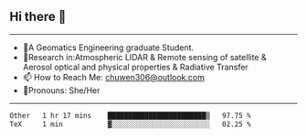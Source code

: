 ## Hi there 👋
---
- 🌱A Geomatics Engineering graduate Student.
- 🔭Research in:Atmospheric LIDAR & Remote sensing of satellite & Aerosol optical and physical properties & Radiative Transfer
- 📫 How to Reach Me: chuwen306@outlook.com
- 🍒Pronouns: She/Her
---

<!--START_SECTION:waka-->

```txt
Other   1 hr 17 mins    ████████████████████████▒   97.75 %
TeX     1 min           ▓░░░░░░░░░░░░░░░░░░░░░░░░   02.25 %
```

<!--END_SECTION:waka-->







